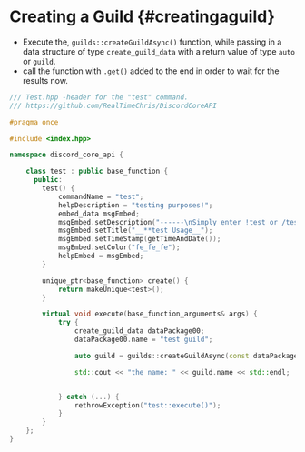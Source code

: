 Creating a Guild {#creatingaguild}
============
- Execute the, `guilds::createGuildAsync()` function, while passing in a data structure of type `create_guild_data` with a return value of type `auto` or `guild`.
- call the function with `.get()` added to the end in order to wait for the results now.

```cpp
/// Test.hpp -header for the "test" command.
/// https://github.com/RealTimeChris/DiscordCoreAPI

#pragma once

#include <index.hpp>

namespace discord_core_api {

	class test : public base_function {
	  public:
		test() {
			commandName = "test";
			helpDescription = "testing purposes!";
			embed_data msgEmbed;
			msgEmbed.setDescription("------\nSimply enter !test or /test!\n------");
			msgEmbed.setTitle("__**test Usage__");
			msgEmbed.setTimeStamp(getTimeAndDate());
			msgEmbed.setColor("fe_fe_fe");
			helpEmbed = msgEmbed;
		}

		unique_ptr<base_function> create() {
			return makeUnique<test>();
		}

		virtual void execute(base_function_arguments& args) {
			try {
				create_guild_data dataPackage00;
				dataPackage00.name = "test guild";

				auto guild = guilds::createGuildAsync(const dataPackage00).get();

				std::cout << "the name: " << guild.name << std::endl;


			} catch (...) {
				rethrowException("test::execute()");
			}
		}
	};
}
```
